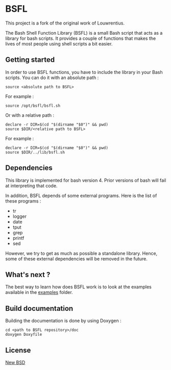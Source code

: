 # BSFL

This project is a fork of the original work of Louwrentius.

The Bash Shell Function Library (BSFL) is a small Bash script that acts as a library for bash scripts. It provides a couple of functions that makes the lives of most people using shell scripts a bit easier.

## Getting started

In order to use BSFL functions, you have to include the library in your Bash scripts. You can do it with an absolute path :

	source <absolute path to BSFL>

For example :

	source /opt/bsfl/bsfl.sh

Or with a relative path :

	declare -r DIR=$(cd "$(dirname "$0")" && pwd)
	source $DIR/<relative path to BSFL>

For example :

	declare -r DIR=$(cd "$(dirname "$0")" && pwd)
	source $DIR/../lib/bsfl.sh

## Dependencies

This library is implemented for bash version 4. Prior versions of bash will fail at interpreting that code.

In addition, BSFL depends of some external programs. Here is the list of these programs :

* tr
* logger
* date
* tput
* grep
* printf
* sed

However, we try to get as much as possible a standalone library. Hence, some of these external dependencies will be removed in the future.

## What's next ?

The best way to learn how does BSFL work is to look at the examples available in the [examples][2] folder.

## Build documentation

Building the documentation is done by using Doxygen :

	cd <path to BSFL repository>/doc
	doxygen Doxyfile

## License

[New BSD][1]

 [1]: http://opensource.org/licenses/BSD-3-Clause
 [2]: https://github.com/SkypLabs/bsfl/tree/master/examples
